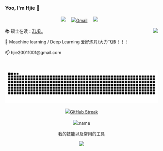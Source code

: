 ### Yoo, I'm Hjie 👋
<!-- profile logo 个人资料徽标 -->
<div align="center">
    <a href="https://www.cnblogs.com/Big-Yellow"><img src="https://img.shields.io/badge/cnblog-cnblog博客-blue" /></a>&emsp;
<!--     <a href="mailto:hjie20011001@gmail.com" target="blank"><img align="center" src="https://raw.githubusercontent.com/BEPb/BEPb/master/assets/gmail.svg" alt="Gmail" height="30" width="30" /></a>&emsp; -->
    <a href="mailto:hjie20011001@gmail.com" target="blank"><img align="center" src="https://skillicons.dev/icons?i=gmail&theme=light" alt="Gmail" height="30" width="30" /></a>&emsp;
    <a href="https://hjiezero.github.io/"><img src="https://img.shields.io/badge/github.io-github.io博客-yellow" /></a>&emsp;
<!--     <a href="https://space.bilibili.com/23473180/"><img src="https://img.shields.io/badge/Bilibili-B站-ff69b4" /></a>&emsp; -->
<!--     <a href="https://blog.csdn.net/qq_35578171/"><img src="https://img.shields.io/badge/CSDN-论坛-c32136" /></a>&emsp; -->
<!--     <a href="https://www.zhihu.com/people/zhjunqiu"><img src="https://img.shields.io/badge/Zhihu-知乎-blue" /></a>&emsp; -->
    <!-- visitor statistics logo 访问量统计徽标 -->
<!--     <img src="https://komarev.com/ghpvc/?username=Lorin-github&label=Views&color=0e75b6&style=flat" alt="访问量统计" /> -->
  </div>
  
<div> 
<img align="right" height="137px" src="https://github-readme-stats.vercel.app/api?username=shangxiaaabb&hide_title=true&hide_border=true&show_icons=true&line_height=25&text_color=000&bg_color=e9f7e9&icon_color=000&theme=graywhite" />
<div style="flex: 1;">

<body style="line-height: 1.5;">
    <p>📚 硕士在读：<a href="http://english.zuel.edu.cn/">ZUEL</a></p>
    <p>🎊 Meachine learning / Deep Learning 爱好炼丹/大力飞砖！！！</p>
    <p>📫 hjie20011001@gmail.com</p>
</body>

<div align="center"><img src="https://github.com/shangxiaaabb/shangxiaaabb/blob/output/github-contribution-grid-snake.svg" style="zoom:100%;"/></div>

<div align="center">

<a href="https://git.io/streak-stats"><img src="https://streak-stats.demolab.com?user=shangxiaaabb" alt="GitHub Streak" /></a>

<a><img align="center" src="https://count.getloli.com/get/@shangxiaaabb?theme=gelbooru-h" alt=":name" /></a>
<p> 我的技能以及常用的工具 </p>
<a><img src=https://skillicons.dev/icons?i=python,vscode,git,linux,pytorch,raspberrypi,ubuntu&theme=light> </a>
</div>

</div>
